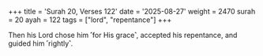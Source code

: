 +++
title = 'Surah 20, Verses 122'
date = '2025-08-27'
weight = 2470
surah = 20
ayah = 122
tags = ["lord", "repentance"]
+++

Then his Lord chose him ˹for His grace˺, accepted his repentance, and guided him ˹rightly˺.